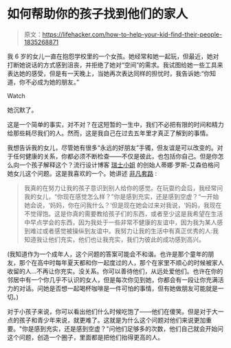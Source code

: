 # 如何帮助你的孩子找到他们的家人

> 原文：<https://lifehacker.com/how-to-help-your-kid-find-their-people-1835268871>

我 6 岁的女儿一直在抱怨学校里的一个女孩。她经常和她一起玩，但最近，她对打断她说话的方式感到沮丧，并拒绝了她对“空间”的需求。我试图给她一些工具来表达她的感受，但是有一天晚上，当她再次表达同样的担忧时，我告诉她:“你知道，你不必成为她的朋友。”

Watch

她沉默了。

这是一个简单的事实，对不对？在这短暂的一生中，我们不必把有限的时间和精力给那些耗尽我们的人。然而，这是我自己在过去五年里才真正了解到的事情。

我想告诉我的女儿，尽管她有很多“永远的好朋友”手镯，但友谊是可以改变的。对于任何健康的关系，你都必须不断检查——不仅是彼此，也包括你自己。但是你怎么向一个孩子解释这个？流行设计博客 [瑞士小姐](https://www.swiss-miss.com/) 的创始人蒂娜·罗斯-艾森伯格问她女儿这个问题。这是我喜欢的一个。她讲述 [非凡套路](https://extraordinaryroutines.com/tina-roth-eisenberg) :

> 我真的在努力让我的孩子意识到别人给你的感觉。在玩耍约会后，我经常问我的女儿，“你现在感觉怎么样？”你是感到充实，还是感到空虚？“一开始她会说，‘妈妈，你在问我什么？’但是现在她会过来对我说，‘妈妈，我现在不觉得饱。这是你真的需要教给孩子们的东西，或者至少这是我希望在生活中早点学会的东西，因为我处于一些非常不健康的友谊中，因为我为某人感到难过或者感觉被操纵到友谊中。我努力让我的生活中有真正优秀的人:我知道我让他们充实，他们也让我充实，我们为彼此的成功感到高兴。

(我知道作为一个成年人，这个问题的答案可能会不和谐。也许是那个童年的朋友，那个在高中时每年夏天都和你一起度过的人，那个在家里不顺心的时候被家人收留的人...不再让你充实。没关系。你可以善待他们，从远处爱他们。也许在你的邻居中有一个你几乎不认识的女人，但是每次你见到她，你都会有一段让你充满活力的对话。问她是否想一起喝杯咖啡是一件可怕的事情，但有她做朋友可能就是一切。)

对于小孩子来说，你可以看出他们什么时候吃饱了——他们在傻笑。但是对于大一点的孩子和青少年来说，就更难了。这就是为什么这个问题对他们来说更加重要。"你是感到充实，还是感到空虚？"问他们足够多的次数，他们自己就会开始问这个问题，创造一个圈子，里面都是把他们抬得更高的人。